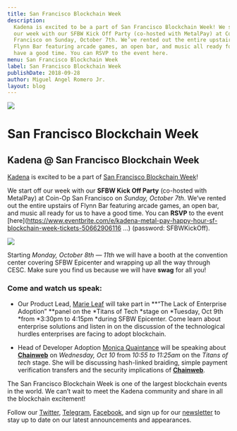 ```yaml
---
title: San Francisco Blockchain Week
description:
  Kadena is excited to be a part of San Francisco Blockchain Week! We start off
  our week with our SFBW Kick Off Party (co-hosted with MetalPay) at Coin-Op San
  Francisco on Sunday, October 7th. We’ve rented out the entire upstairs of
  Flynn Bar featuring arcade games, an open bar, and music all ready for us to
  have a good time. You can RSVP to the event here.
menu: San Francisco Blockchain Week
label: San Francisco Blockchain Week
publishDate: 2018-09-28
author: Miguel Angel Romero Jr.
layout: blog
---
```


![](/assets/blog/1_ecJ400MzdFVrsqfd-EucJg.webp)

# San Francisco Blockchain Week

## Kadena @ San Francisco Blockchain Week

[Kadena](http://kadena.io) is excited to be a part of
[San Francisco Blockchain Week](https://sfblockchainweek.io)!

We start off our week with our **SFBW Kick Off Party** (co-hosted with MetalPay)
at Coin-Op San Francisco on _Sunday, October 7th_. We’ve rented out the entire
upstairs of Flynn Bar featuring arcade games, an open bar, and music all ready
for us to have a good time. You can **RSVP** to the event
[here](https://www.eventbrite.com/e/kadena-metal-pay-happy-hour-sf-blockchain-week-tickets-50662906116
…) (password: SFBWKickOff).

![](/assets/blog/1_8K3op6qZAQ1Ka72wedDAQA.gif)

Starting _Monday, October 8th — 11th_ we will have a booth at the convention
center covering SFBW Epicenter and wrapping up all the way through CESC. Make
sure you find us because we will have **swag** for all you!

### Come and watch us speak:

- Our Product Lead, [Marie Leaf](https://twitter.com/mariesleaf) will take part
  in **“The Lack of Enterprise Adoption” **panel on the *Titans of Tech *stage
  on *Tuesday, Oct 9th *from *3:30pm to 4:15pm *during SFBW Epicenter. Come
  learn about enterprise solutions and listen in on the discussion of the
  technological hurdles enterprises are facing to adopt blockchain.

- Head of Developer Adoption [Monica Quaintance](https://twitter.com/QuaintM)
  will be speaking about **[Chainweb](http://chainweb.com)** on _Wednesday, Oct
  10_ from _10:55 to 11:25am_ on the _Titans of tech_ stage. She will be
  discussing hash-linked braiding, simple payment verification transfers and the
  security implications of **[Chainweb](http://chainweb.com)**.

The San Francisco Blockchain Week is one of the largest blockchain events in the
world. We can’t wait to meet the Kadena community and share in all the
blockchain excitement!

Follow our [Twitter](http://twitter.com/kadena_io),
[Telegram](https://t.me/kadena_io),
[Facebook](http://facebook.com/KadenaBlockchain), and sign up for our
[newsletter](http://kadena.io/newsletter) to stay up to date on our latest
announcements and appearances.
